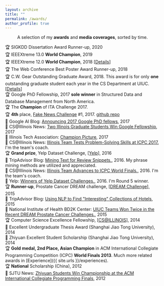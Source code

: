 ```yaml
---
layout: archive
title: ""
permalink: /awards/
author_profile: true
---
```


<p align="center">
A selection of my <b>awards</b> and <b>media coverages</b>, sorted by time.
</p>

🏆 SIGKDD Dissertation Award Runner-up, 2020
<br/>
🏆 IEEEXtreme 13.0 **World Champion**, 2019
<br/>
🏆 IEEEXtreme 12.0 **World Champion**, 2018 [[Details](https://ieeextreme.org/wp-content/uploads/2018/11/IEEEXtreme-12.0-Global-Ranking.pdf)]
<br/>
🏆 The Web Conference Best Poster Award Runner-up, 2018
<br/>
🏆 C.W. Gear Outstanding Graduate Award, 2018. This award is for only **one** outstanding graduate student each year in the CS Department at UIUC. [[Details](https://cs.illinois.edu/about-us/awards/graduate-fellowships-awards/cw-gear-outstanding-graduate-student)]
<br/>
🏆 Google PhD Fellowship, 2017 **sole winner** in Structured Data and Database Management from North America.
<br/>
🏆 The **Champion** of ITA Challenge 2017.
<br/>
🏆 **4th** place, [Fake News Challenge](http://www.fakenewschallenge.org/) \#1, 2017. [github repo](https://github.com/shangjingbo1226/fnc-1)
<br/>
📢 Google AI Blog: [Announcing 2017 Google PhD fellows](https://research.googleblog.com/2017/04/announcing-2017-google-phd-fellows-for.html), 2017
<br/>
📢 CS@Illinois News: [Two Illinois Graduate Students Win Google Fellowship](http://www.grad.illinois.edu/news/two-illinois-graduate-students-win-google-fellowship), 2017
<br/>
📢 Illinois Tech Association: [Champion Picture](https://www.itatechchallenge.com/final-challenge?lightbox=dataItem-j9eju6ou3), 2017
<br/>
📢 CS@Illinois News: [Illinois Team Tests Problem-Solving Skills at ICPC 2017.](https://cs.illinois.edu/news/cs-illinois-team-tests-problem-solving-skills-icpc-2017) I'm the team's coach.
<br/>
🏆 **Grand prize**, Yelp Dataset Challenge, [[Yelp](https://www.yelp.com/dataset_challenge)], 2016
<br/>
📢 TripAdvisor Blog: [Mining Text for Review Snippets.](http://engineering.tripadvisor.com/mining-text-review-snippets/), 2016. My phrase mining methods are utilized and appreciated.
<br/>
📢 CS@Illinois News: [Illinois Team Advances to ICPC World Finals.](https://cs.illinois.edu/news/cs-illinois-team-tests-problem-solving-skills-icpc-2017), 2016. I'm the team's coach.
<br/>
📢 Yelp: [Winners of Yelp Dataset Challenges.](https://www.yelp.com/dataset/challenge/winners), 2016. I'm Round 5 winner.
<br/>
🏆 **Runner-up**, Prostate Cancer DREAM challenge, [[DREAM Challenge](https://www.synapse.org/#!Synapse:syn2813558/wiki/)], 2015
<br/>
📢 TripAdvisor Blog: [Using NLP to Find "Interesting" Collections of Hotels](http://engineering.tripadvisor.com/using-nlp-to-find-interesting-collections-of-hotels/), 2015
<br/>
📢 National Institute of Health BD2K Center: [UIUC Teams Won Twice in the Recent DREAM Prostate Cancer Challenges.](https://bd2kccc.org/2015/11/04/uiuc-teams-won-twice-in-the-recent-dream-challenges/), 2015
<br/>
🏆 Computer Science Excellence Fellowship, [[CS@ILLINOIS](https://cs.illinois.edu/about-us/awards/graduate-fellowships-awards/computer-science-excellence-fellowship)], 2014
<br/>
📢 Excellent Undergraduate Thesis Award (Shanghai Jiao Tong University), 2014
<br/>
📢 Zhiyuan Excellent Student Scholarship (Shanghai Jiao Tong University), 2014
<br/>
🏆 **Gold medal, 2nd Place, Asian Champion** in ACM International Collegiate Programming Competition (ICPC) **World Finals 2013**. Much more related awards in [Experience]({{ site.urls }}/experiences).
<br/>
🏆 **National** Scholarship (China), 2012
<br/>
📢 SJTU News: [Zhiyuan Students Win Championship at the ACM International Collegiate Programming Finals](http://zhiyuan.sjtu.edu.cn/articles/703), 2012
